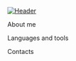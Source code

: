 [![Header](https://github.com/CrossChEp/crosschep/tree/main/assets)](https://github.com/CrossChEp/crosschep/tree/main/assets)

About me

Languages and tools

Contacts